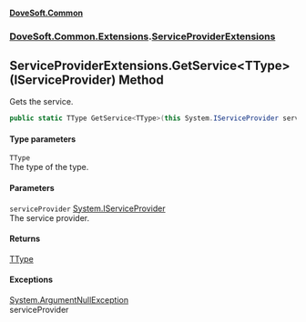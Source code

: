 #### [DoveSoft.Common](readme.md 'readme')
### [DoveSoft.Common.Extensions](DoveSoft_Common_Extensions.md 'DoveSoft.Common.Extensions').[ServiceProviderExtensions](ServiceProviderExtensions.md 'DoveSoft.Common.Extensions.ServiceProviderExtensions')
## ServiceProviderExtensions.GetService&lt;TType&gt;(IServiceProvider) Method
Gets the service.  
```csharp
public static TType GetService<TType>(this System.IServiceProvider serviceProvider);
```
#### Type parameters
<a name='DoveSoft_Common_Extensions_ServiceProviderExtensions_GetService_TType_(System_IServiceProvider)_TType'></a>
`TType`  
The type of the type.
  
#### Parameters
<a name='DoveSoft_Common_Extensions_ServiceProviderExtensions_GetService_TType_(System_IServiceProvider)_serviceProvider'></a>
`serviceProvider` [System.IServiceProvider](https://docs.microsoft.com/en-us/dotnet/api/System.IServiceProvider 'System.IServiceProvider')  
The service provider.
  
#### Returns
[TType](ServiceProviderExtensions_GetService_A3MCTZ+FG0i1miec4aJXsQ.md#DoveSoft_Common_Extensions_ServiceProviderExtensions_GetService_TType_(System_IServiceProvider)_TType 'DoveSoft.Common.Extensions.ServiceProviderExtensions.GetService&lt;TType&gt;(System.IServiceProvider).TType')  
#### Exceptions
[System.ArgumentNullException](https://docs.microsoft.com/en-us/dotnet/api/System.ArgumentNullException 'System.ArgumentNullException')  
serviceProvider

